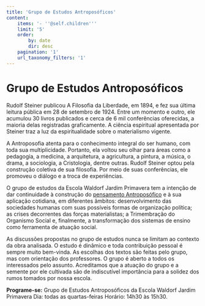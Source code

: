 ```yaml
---
title: 'Grupo de Estudos Antroposóficos'
content:
    items: '- ''@self.children'''
    limit: '5'
    order:
        by: date
        dir: desc
    pagination: '1'
    url_taxonomy_filters: '1'
---
```


# Grupo de Estudos Antroposóficos

Rudolf Steiner publicou A Filosofia da Liberdade, em 1894, e fez sua última leitura pública em 28 de setembro de 1924. Entre um momento e outro, ele acumulou 30 livros publicados e cerca de 6 mil conferências oferecidas, a maioria delas registradas graficamente. A ciência espiritual apresentada por Steiner traz a luz da espiritualidade sobre o materialismo vigente.

A Antroposofia atenta para o conhecimento integral do ser humano, com toda sua multiplicidade. Portanto, ela voltou seu olhar para áreas como a pedagogia, a medicina, a arquitetura, a agricultura, a pintura, a música, o drama, a sociologia, a Cristologia, dentre outras. Rudolf Steiner optou pela construção coletiva de sua filosofia. Por meio de suas conferências, ele promoveu o diálogo e a troca de experiências. 

O grupo de estudos da Escola Waldorf Jardim Primavera tem a intenção de dar continuidade à construção do [pensamento Antroposófico](../antroposofia/) e à sua aplicação cotidiana, em diferentes âmbitos: desenvolvimento das sociedades humanas com suas possíveis formas de organização política; as crises decorrentes das forças materialistas; a Trimembração do Organismo Social e, finalmente, a transformação dos sistemas de ensino como ferramenta de atuação social. 

As discussões propostas no grupo de estudos nunca se limitam ao contexto da obra analisada. O estudo é dinâmico e toda contribuição pessoal é sempre muito bem-vinda. As escolhas dos textos são feitas pelo grupo, mas com orientação dos professores. O grupo é aberto a todos os interessados pelo assunto. Acreditamos que a atuação do grupo e a semente por ele cultivada são de indiscutível importância para a solidez dos rumos tomados por nossa escola. 

**Programe-se:**
Grupo de Estudos Antroposóficos da Escola Waldorf Jardim Primavera 
Dia: todas as quartas-feiras
Horário: 14h30 às 15h30. 